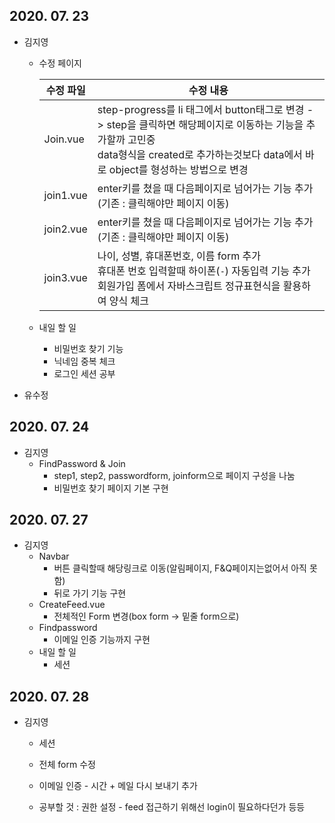 ## 2020. 07. 23

- 김지영

  - 수정 페이지

    | 수정 파일 | 수정 내용                                                    |
    | --------- | ------------------------------------------------------------ |
    | Join.vue  | step-progress를 li 태그에서 button태그로 변경 -> step을 클릭하면 해당페이지로 이동하는 기능을 추가할까 고민중<br />data형식을 created로 추가하는것보다 data에서 바로 object를 형성하는 방법으로 변경 |
    | join1.vue | enter키를 쳤을 때 다음페이지로 넘어가는 기능 추가(기존 : 클릭해야만 페이지 이동) |
    | join2.vue | enter키를 쳤을 때 다음페이지로 넘어가는 기능 추가(기존 : 클릭해야만 페이지 이동) |
    | join3.vue | 나이, 성별, 휴대폰번호, 이름 form 추가<br />휴대폰 번호 입력할때 하이폰(`-`) 자동입력 기능 추가<br />회원가입 폼에서 자바스크립트 정규표현식을 활용하여 양식 체크 |

  - 내일 할 일

    - 비밀번호 찾기 기능
    - 닉네임 중복 체크
    - 로그인 세션 공부

- 유수정



## 2020. 07. 24

- 김지영
  - FindPassword & Join
    - step1, step2, passwordform, joinform으로 페이지 구성을 나눔
    - 비밀번호 찾기 페이지 기본 구현

## 2020. 07. 27

- 김지영
  - Navbar
    - 버튼 클릭할때 해당링크로 이동(알림페이지, F&Q페이지는없어서 아직 못함)
    - 뒤로 가기 기능 구현
  - CreateFeed.vue
    - 전체적인 Form 변경(box form -> 밑줄 form으로)
  - Findpassword
    - 이메일 인증 기능까지 구현
  - 내일 할 일 
    - 세션



## 2020. 07. 28

- 김지영
  - 세션
  - 전체 form 수정
  - 이메일 인증 - 시간 + 메일 다시 보내기 추가
  
  - 공부할 것 : 권한 설정 - feed 접근하기 위해선 login이 필요하다던가 등등